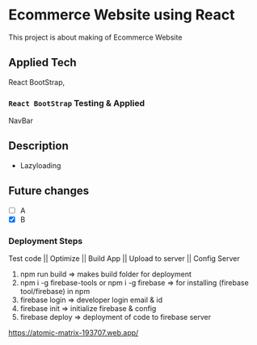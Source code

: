 # Ecommerce Website using React

This project is about making of Ecommerce Website

## Applied Tech

React BootStrap, 

### `React BootStrap` Testing & Applied

NavBar
## Description
-   Lazyloading

## Future changes
- [ ] A
- [X] B

### Deployment Steps
Test code || Optimize || Build App || Upload to server || Config Server
1. npm run build => makes build folder for deployment
2. npm i -g firebase-tools or npm i -g firebase => for installing (firebase tool/firebase) in npm 
3. firebase login => developer login email  & id
4. firebase init => initialize firebase & config
5. firebase deploy => deployment of code to firebase server


https://atomic-matrix-193707.web.app/